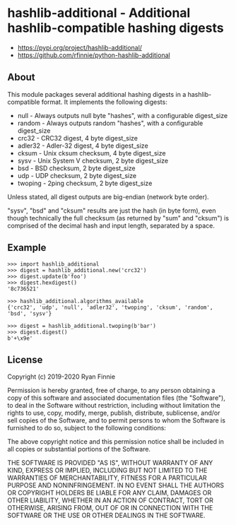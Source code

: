 # hashlib-additional - Additional hashlib-compatible hashing digests

* https://pypi.org/project/hashlib-additional/
* https://github.com/rfinnie/python-hashlib-additional

## About

This module packages several additional hashing digests in a hashlib-compatible format.
It implements the following digests:

* null - Always outputs null byte "hashes", with a configurable digest_size
* random - Always outputs random "hashes", with a configurable digest_size
* crc32 - CRC32 digest, 4 byte digest_size
* adler32 - Adler-32 digest, 4 byte digest_size
* cksum - Unix cksum checksum, 4 byte digest_size
* sysv - Unix System V checksum, 2 byte digest_size
* bsd - BSD checksum, 2 byte digest_size
* udp - UDP checksum, 2 byte digest_size
* twoping - 2ping checksum, 2 byte digest_size

Unless stated, all digest outputs are big-endian (network byte order).

"sysv", "bsd" and "cksum" results are just the hash (in byte form), even though technically the full checksum (as returned by "sum" and "cksum") is comprised of the decimal hash and input length, separated by a space.

## Example

```
>>> import hashlib_additional
>>> digest = hashlib_additional.new('crc32')
>>> digest.update(b'foo')
>>> digest.hexdigest()
'8c736521'

>>> hashlib_additional.algorithms_available
{'crc32', 'udp', 'null', 'adler32', 'twoping', 'cksum', 'random', 'bsd', 'sysv'}

>>> digest = hashlib_additional.twoping(b'bar')
>>> digest.digest()
b'+\x9e'
```

## License

Copyright (c) 2019-2020 Ryan Finnie

Permission is hereby granted, free of charge, to any person obtaining
a copy of this software and associated documentation files (the
"Software"), to deal in the Software without restriction, including
without limitation the rights to use, copy, modify, merge, publish,
distribute, sublicense, and/or sell copies of the Software, and to
permit persons to whom the Software is furnished to do so, subject to
the following conditions:

The above copyright notice and this permission notice shall be
included in all copies or substantial portions of the Software.

THE SOFTWARE IS PROVIDED "AS IS", WITHOUT WARRANTY OF ANY KIND,
EXPRESS OR IMPLIED, INCLUDING BUT NOT LIMITED TO THE WARRANTIES OF
MERCHANTABILITY, FITNESS FOR A PARTICULAR PURPOSE AND NONINFRINGEMENT.
IN NO EVENT SHALL THE AUTHORS OR COPYRIGHT HOLDERS BE LIABLE FOR ANY
CLAIM, DAMAGES OR OTHER LIABILITY, WHETHER IN AN ACTION OF CONTRACT,
TORT OR OTHERWISE, ARISING FROM, OUT OF OR IN CONNECTION WITH THE
SOFTWARE OR THE USE OR OTHER DEALINGS IN THE SOFTWARE.

